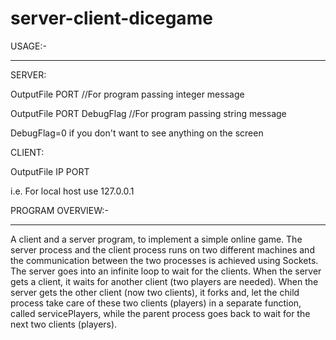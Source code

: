 # server-client-dicegame
USAGE:-

------------------------------------------------------------------

SERVER:

OutputFile PORT //For program passing integer message

OutputFile PORT DebugFlag //For program passing string message

DebugFlag=0 if you don't want to see anything on the screen

CLIENT:

OutputFile IP PORT

i.e. For local host use 127.0.0.1



PROGRAM OVERVIEW:-

------------------------------------------------------------------

A client and a server program, to implement a simple online game. 
The server process and the client process runs on two different machines and the communication
between the two processes is achieved using Sockets.
The server goes into an infinite loop to wait for the clients. When the server gets a client, it waits for another client (two players are needed).
When the server gets the other client (now two clients), it forks and, let the child process
take care of these two clients (players) in a separate function, called servicePlayers,
while the parent process goes back to wait for the next two clients (players).
